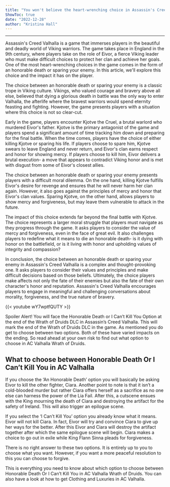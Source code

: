 ```yaml
---
title: "You won't believe the heart-wrenching choice in Assassin's Creed Valhalla: honorable death or sparing your enemy?"
ShowToc: true 
date: "2022-12-28"
author: "Kristina Hall"
---
```

*****
Assassin's Creed Valhalla is a game that immerses players in the beautiful and deadly world of Viking warriors. The game takes place in England in the 9th century, where players take on the role of Eivor, a fierce Viking leader who must make difficult choices to protect her clan and achieve her goals. One of the most heart-wrenching choices in the game comes in the form of an honorable death or sparing your enemy. In this article, we'll explore this choice and the impact it has on the player.

The choice between an honorable death or sparing your enemy is a classic trope in Viking culture. Vikings, who valued courage and bravery above all else, believed that dying a glorious death in battle was the only way to enter Valhalla, the afterlife where the bravest warriors would spend eternity feasting and fighting. However, the game presents players with a situation where this choice is not so clear-cut.

Early in the game, players encounter Kjotve the Cruel, a brutal warlord who murdered Eivor's father. Kjotve is the primary antagonist of the game and players spend a significant amount of time tracking him down and preparing for the final battle. When the time comes, players have the choice of either killing Kjotve or sparing his life. If players choose to spare him, Kjotve swears to leave England and never return, and Eivor's clan earns respect and honor for showing mercy. If players choose to kill him, Eivor delivers a brutal execution- a move that appears to contradict Viking honor and is met with disgust from some of Eivor's closest allies.

The choice between an honorable death or sparing your enemy presents players with a difficult moral dilemma. On the one hand, killing Kjotve fulfills Eivor's desire for revenge and ensures that he will never harm her clan again. However, it also goes against the principles of mercy and honor that Eivor's clan values. Sparing Kjotve, on the other hand, allows players to show mercy and forgiveness, but may leave them vulnerable to attack in the future.

The impact of this choice extends far beyond the final battle with Kjotve. The choice represents a larger moral struggle that players must navigate as they progress through the game. It asks players to consider the value of mercy and forgiveness, even in the face of great evil. It also challenges players to redefine what it means to die an honorable death- is it dying with honor on the battlefield, or is it living with honor and upholding values of integrity and compassion?

In conclusion, the choice between an honorable death or sparing your enemy in Assassin's Creed Valhalla is a complex and thought-provoking one. It asks players to consider their values and principles and make difficult decisions based on those beliefs. Ultimately, the choice players make affects not only the fate of their enemies but also the fate of their own character's honor and reputation. Assassin's Creed Valhalla encourages players to engage in meaningful and challenging conversations about morality, forgiveness, and the true nature of bravery.

{{< youtube wY7wptfQUTY >}} 



Spoiler Alert! You will face the Honorable Death or I Can’t Kill You Option at the end of the Wrath of Druids DLC in Assassin’s Creed Valhalla. This will mark the end of the Wrath of Druids DLC in the game. As mentioned you do get to choose between two options. Both of these have varied impacts on the ending. So read ahead at your own risk to find out what option to choose in AC Valhalla Wrath of Druids.
 
## What to choose between Honorable Death Or I Can’t Kill You in AC Valhalla
 
If you choose the ‘An Honorable Death’ option you will basically be asking Eivor to kill the other fighter, Ciara. Another point to note is that it isn’t a cold-blooded murder but rather Ciara offers herself as a sacrifice as no one else can harness the power of the Lia Fail. After this, a cutscene ensues with the King mourning the death of Ciara and destroying the artifact for the safety of Ireland. This will also trigger an epilogue scene.
 
If you select the ‘I Can’t Kill You’ option you already know what it means. Eivor will not kill Ciara. In fact, Eivor will try and convince Ciara to give up her ways for the better. After this Eivor and Ciara will destroy the artifact together after which the same epilogue scene will begin. Ciara makes a choice to go out in exile while King Flann Sinna pleads for forgiveness.
 
There is no right answer to these two options. It is entirely up to you to choose what you want. However, if you want a more peaceful resolution to this you can choose to forgive.
 
This is everything you need to know about which option to choose between Honorable Death Or I Can’t Kill You in AC Valhalla Wrath of Druids. You can also have a look at how to get Clothing and Luxuries in AC Valhalla.




